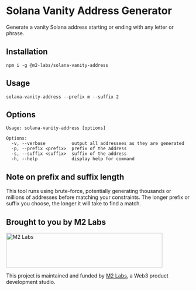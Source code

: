 # Solana Vanity Address Generator

Generate a vanity Solana address starting or ending with any letter or phrase.

## Installation

```
npm i -g @m2-labs/solana-vanity-address
```

## Usage

```
solana-vanity-address --prefix m --suffix 2
```

## Options

```
Usage: solana-vanity-address [options]

Options:
  -v, --verbose          output all addressees as they are generated
  -p, --prefix <prefix>  prefix of the address
  -s, --suffix <suffix>  suffix of the address
  -h, --help             display help for command
```

## Note on prefix and suffix length

This tool runs using brute-force, potentially generating thousands or millions
of addresses before matching your constraints. The longer prefix or suffix you
choose, the longer it will take to find a match.

## Brought to you by M2 Labs

<img src="https://m2.xyz/github.png" alt="M2 Labs" width="427" height="94" />

This project is maintained and funded by [M2 Labs](https://m2.xyz), a Web3
product development studio.
